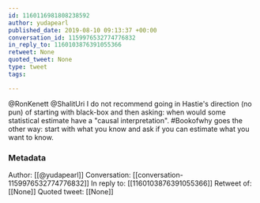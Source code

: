 ```yaml
---
id: 1160116981808238592
author: yudapearl
published_date: 2019-08-10 09:13:37 +00:00
conversation_id: 1159976532774776832
in_reply_to: 1160103876391055366
retweet: None
quoted_tweet: None
type: tweet
tags:

---
```


@RonKenett @ShalitUri I do not recommend going in Hastie's direction (no pun) of starting with black-box and then asking: when would some statistical estimate have a "causal interpretation". #Bookofwhy goes the other way: start with what you know and ask if you can estimate what you want to know.

### Metadata

Author: [[@yudapearl]]
Conversation: [[conversation-1159976532774776832]]
In reply to: [[1160103876391055366]]
Retweet of: [[None]]
Quoted tweet: [[None]]
